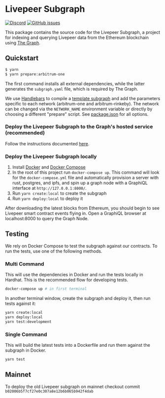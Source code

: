# Livepeer Subgraph

[![Discord](https://img.shields.io/discord/423160867534929930.svg?style=flat-square)](https://discord.gg/7wRSUGX)
[![GitHub issues](https://img.shields.io/github/issues/livepeer/livepeerjs/subgraph.svg?style=flat-square)](https://github.com/livepeer/livepeerjs/labels/subgraph)

This package contains the source code for the Livepeer Subgraph, a project for
indexing and querying Livepeer data from the Ethereum blockchain using
[The Graph](https://thegraph.com).

## Quickstart

```bash
$ yarn
$ yarn prepare:arbitrum-one
```

The first command installs all external dependencies, while the latter generates
the `subgraph.yaml` file, which is required by The Graph.

We use [Handlebars](https://github.com/wycats/handlebars.js/) to compile a
[template subgraph](./subgraph.template.yaml) and add the parameters specific to
each network (arbitrum-one and arbitrum-rinkeby). The network can be changed via the
`NETWORK_NAME` environment variable or directly by choosing a different
"prepare" script. See [package.json](./package.json) for all options.

### Deploy the Livepeer Subgraph to the Graph's hosted service (recommended)

Follow the instructions documented
[here](https://thegraph.com/docs/deploy-a-subgraph).

### Deploy the Livepeer Subgraph locally

1. Install [Docker](https://docs.docker.com) and
   [Docker Compose](https://docs.docker.com/compose/install/)
2. In the root of this project run `docker-compose up`. This command will look
   for the `docker-compose.yml` file and automatically provision a server with
   rust, postgres, and ipfs, and spin up a graph node with a GraphiQL interface
   at `http://127.0.0.1:8000/`.
3. Run `yarn create:local` to create the subgraph
4. Run `yarn deploy:local` to deploy it

After downloading the latest blocks from Ethereum, you should begin to see
Livepeer smart contract events flying in. Open a GraphiQL browser at
localhost:8000 to query the Graph Node.

## Testing

We rely on Docker Compose to test the subgraph against our contracts. To run the tests, use one of the following methods.

### Multi Command

This will use the dependencies in Docker and run the tests locally in Hardhat. This is the recommended flow for developing tests.

```bash
docker-compose up # in first terminal
```

In another terminal window, create the subgraph and deploy it, then run tests against it:

```bash
yarn create:local
yarn deploy:local
yarn test:development
```

### Single Command

This will build the latest tests into a Dockerfile and run them against the subgraph in Docker.

```bash
yarn test
```

## Mainnet

To deploy the old Livepeer subgraph on mainnet checkout commit `b02006b5f7cf27e0c307a8e12b6b065b942f4dab`

